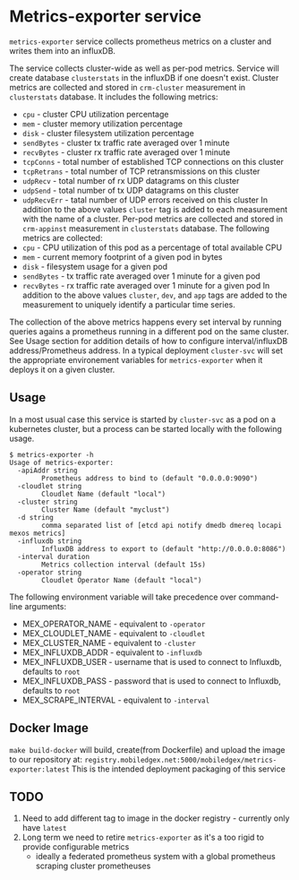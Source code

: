 # Metrics-exporter service 

`metrics-exporter` service collects prometheus metrics on a cluster and writes them into an influxDB.

The service collects cluster-wide as well as per-pod metrics. Service will create database `clusterstats` in the influxDB if one doesn't exist.
Cluster metrics are collected and stored in `crm-cluster` measurement in `clusterstats` database. It includes the following metrics:
   - `cpu` - cluster CPU utilization percentage
   - `mem` - cluster memory utilization percentage
   - `disk` - cluster filesystem utilization percentage
   - `sendBytes` - cluster tx traffic rate averaged over 1 minute
   - `recvBytes` - cluster rx traffic rate averaged over 1 minute
   - `tcpConns` - total number of established TCP connections on this cluster
   - `tcpRetrans` - total number of TCP retransmissions on this cluster
   - `udpRecv` - total number of rx UDP datagrams on this cluster
   - `udpSend` - total number of tx UDP datagrams on this cluster
   - `udpRecvErr` - tatal number of UDP errors received on this cluster
In addition to the above values `cluster` tag is added to each measurement with the name of a cluster.
Per-pod metrics are collected and stored in `crm-appinst` measurement in `clusterstats` database. The following metrics are collected:
   - `cpu` - CPU utilization of this pod as a percentage of total available CPU
   - `mem` - current memory footprint of a given pod in bytes
   - `disk` - filesystem usage for a given pod
   - `sendBytes` - tx traffic rate averaged over 1 minute for a given pod
   - `recvBytes` - rx traffic rate averaged over 1 minute for a given pod
In addition to the above values `cluster`, `dev`, and `app` tags are added to the measurement to uniquely identify a particular time series.

The collection of the above metrics happens every set interval by running queries agains a prometheus running in a different pod on the same cluster. See Usage section for addition details of how to configure interval/influxDB address/Prometheus address. In a typical deployment `cluster-svc` will set the appropriate environement variables for `metrics-exporter` when it deploys it on a given cluster. 

## Usage

In a most usual case this service is started by `cluster-svc` as a pod on a kubernetes cluster, but a process can be started locally with the following usage.

```
$ metrics-exporter -h
Usage of metrics-exporter:
  -apiAddr string
    	Prometheus address to bind to (default "0.0.0.0:9090")
  -cloudlet string
    	Cloudlet Name (default "local")
  -cluster string
    	Cluster Name (default "myclust")
  -d string
    	comma separated list of [etcd api notify dmedb dmereq locapi mexos metrics]
  -influxdb string
    	InfluxDB address to export to (default "http://0.0.0.0:8086")
  -interval duration
    	Metrics collection interval (default 15s)
  -operator string
    	Cloudlet Operator Name (default "local")
```

The following environment variable will take precedence over command-line arguments:

   - MEX_OPERATOR_NAME - equivalent to `-operator`
   - MEX_CLOUDLET_NAME - equivalent to `-cloudlet`
   - MEX_CLUSTER_NAME - equivalent to `-cluster`
   - MEX_INFLUXDB_ADDR - equivalent to `-influxdb`
   - MEX_INFLUXDB_USER - username that is used to connect to Influxdb, defaults to `root`
   - MEX_INFLUXDB_PASS - password that is used to connect to Influxdb, defaults to `root`
   - MEX_SCRAPE_INTERVAL - equivalent to `-interval`

## Docker Image

`make build-docker` will build, create(from Dockerfile) and upload the image to our repository at:
`registry.mobiledgex.net:5000/mobiledgex/metrics-exporter:latest`
This is the intended deployment packaging of this service


## TODO

1. Need to add different tag to image in the docker registry - currently only have `latest`
2. Long term we need to retire `metrics-exporter` as it's a too rigid to provide configurable metrics
   - ideally a federated prometheus system with a global prometheus scraping cluster prometheuses

